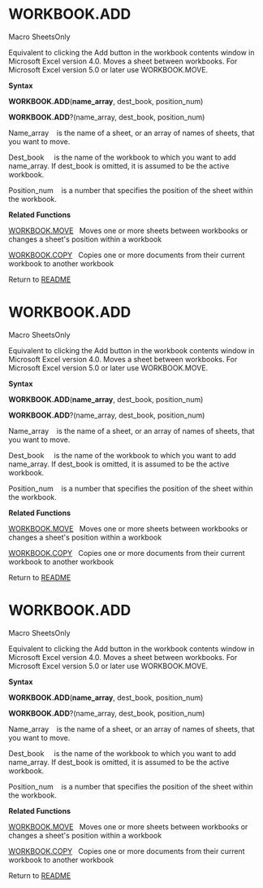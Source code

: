 # WORKBOOK.ADD

Macro SheetsOnly

Equivalent to clicking the Add button in the workbook contents window in
Microsoft Excel version 4.0. Moves a sheet between workbooks. For
Microsoft Excel version 5.0 or later use WORKBOOK.MOVE.

**Syntax**

**WORKBOOK.ADD**(**name\_array**, dest\_book, position\_num)

**WORKBOOK.ADD**?(name\_array, dest\_book, position\_num)

Name\_array&nbsp;&nbsp;&nbsp;&nbsp;is the name of a sheet, or an array
of names of sheets, that you want to move.

Dest\_book&nbsp;&nbsp;&nbsp;&nbsp; is the name of the workbook to which
you want to add name\_array. If dest\_book is omitted, it is assumed to
be the active workbook.

Position\_num&nbsp;&nbsp;&nbsp;&nbsp;is a number that specifies the
position of the sheet within the workbook.

**Related Functions**

[WORKBOOK.MOVE](WORKBOOK.MOVE.md)&nbsp;&nbsp;&nbsp;Moves one or more sheets between
workbooks or changes a sheet's position within a workbook

[WORKBOOK.COPY](WORKBOOK.COPY.md)&nbsp;&nbsp;&nbsp;Copies one or more documents from their
current workbook to another workbook



Return to [README](README.md#W)

# WORKBOOK.ADD

Macro SheetsOnly

Equivalent to clicking the Add button in the workbook contents window in
Microsoft Excel version 4.0. Moves a sheet between workbooks. For
Microsoft Excel version 5.0 or later use WORKBOOK.MOVE.

**Syntax**

**WORKBOOK.ADD**(**name\_array**, dest\_book, position\_num)

**WORKBOOK.ADD**?(name\_array, dest\_book, position\_num)

Name\_array&nbsp;&nbsp;&nbsp;&nbsp;is the name of a sheet, or an array
of names of sheets, that you want to move.

Dest\_book&nbsp;&nbsp;&nbsp;&nbsp; is the name of the workbook to which
you want to add name\_array. If dest\_book is omitted, it is assumed to
be the active workbook.

Position\_num&nbsp;&nbsp;&nbsp;&nbsp;is a number that specifies the
position of the sheet within the workbook.

**Related Functions**

[WORKBOOK.MOVE](WORKBOOK.MOVE.md)&nbsp;&nbsp;&nbsp;Moves one or more sheets between
workbooks or changes a sheet's position within a workbook

[WORKBOOK.COPY](WORKBOOK.COPY.md)&nbsp;&nbsp;&nbsp;Copies one or more documents from their
current workbook to another workbook



Return to [README](README.md#W)

# WORKBOOK.ADD

Macro SheetsOnly

Equivalent to clicking the Add button in the workbook contents window in
Microsoft Excel version 4.0. Moves a sheet between workbooks. For
Microsoft Excel version 5.0 or later use WORKBOOK.MOVE.

**Syntax**

**WORKBOOK.ADD**(**name\_array**, dest\_book, position\_num)

**WORKBOOK.ADD**?(name\_array, dest\_book, position\_num)

Name\_array&nbsp;&nbsp;&nbsp;&nbsp;is the name of a sheet, or an array
of names of sheets, that you want to move.

Dest\_book&nbsp;&nbsp;&nbsp;&nbsp; is the name of the workbook to which
you want to add name\_array. If dest\_book is omitted, it is assumed to
be the active workbook.

Position\_num&nbsp;&nbsp;&nbsp;&nbsp;is a number that specifies the
position of the sheet within the workbook.

**Related Functions**

[WORKBOOK.MOVE](WORKBOOK.MOVE.md)&nbsp;&nbsp;&nbsp;Moves one or more sheets between
workbooks or changes a sheet's position within a workbook

[WORKBOOK.COPY](WORKBOOK.COPY.md)&nbsp;&nbsp;&nbsp;Copies one or more documents from their
current workbook to another workbook



Return to [README](README.md#W)

